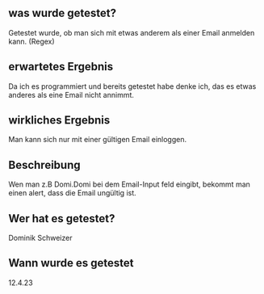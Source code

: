 ## was wurde getestet?
Getestet wurde, ob man sich mit etwas anderem als einer Email anmelden kann. (Regex)

## erwartetes Ergebnis
Da ich es programmiert und bereits getestet habe denke ich, das es etwas anderes als eine Email nicht annimmt.

## wirkliches Ergebnis
Man kann sich nur mit einer gültigen Email einloggen.

## Beschreibung
Wen man z.B Domi.Domi bei dem Email-Input feld eingibt, bekommt man einen alert, dass die Email ungültig ist.

## Wer hat es getestet?
Dominik Schweizer

## Wann wurde es getestet
12.4.23